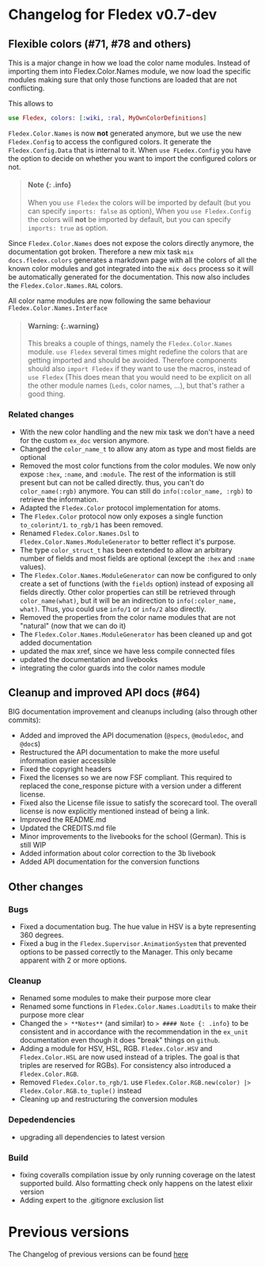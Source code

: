 <!--
Copyright 2025, Matthias Reik <fledex@reik.org>

SPDX-License-Identifier: Apache-2.0
-->

# Changelog for Fledex v0.7-dev
## Flexible colors (#71, #78 and others)
This is a major change in how we load the color name modules. Instead of importing them into Fledex.Color.Names module, we now load the specific modules making sure that only those functions are loaded that are not conflicting.

This allows to
```elixir
use Fledex, colors: [:wiki, :ral, MyOwnColorDefinitions]
```

`Fledex.Color.Names` is now **not** generated anymore, but we use the new `Fledex.Config` to access the configured colors. It generate the `Fledex.Config.Data` that is internal to it. When `use FLedex.Config` you have the option to decide on whether you want to import
the configured colors or not. 

> #### Note {: .info}
> When you `use Fledex` the colors will be imported by default (but you can specify `imports: false` as option), When you `use Fledex.Config` the colors will **not** be imported by default, but you can specify `imports: true` as option.

Since `Fledex.Color.Names` does not expose the colors directly anymore, the documentation got broken. Therefore a new mix task `mix docs.fledex.colors` generates a markdown page with all the colors of all the known color modules and got integrated into the `mix docs` process so it will be automatically generated for the documentation. This now also includes the `Fledex.Color.Names.RAL` colors.

All color name modules are now following the same behaviour `Fledex.Color.Names.Interface`

> #### Warning: {:.warning}
> This breaks a couple of things, namely the `Fledex.Color.Names` module.
> `use Fledex` several times might redefine the colors that are getting imported and should be avoided.
> Therefore components should also `import Fledex` if they want to use the macros, instead of `use Fledex` (This does mean that you would need to be explicit on all the other module names (`Leds`, color names, ...), but that's rather a good thing.

### Related changes
* With the new color handling and the new mix task we don't have a need for the custom `ex_doc` version anymore.
* Changed the `color_name_t` to allow any atom as type and most fields are optional
* Removed the most color functions from the color modules. We now only expose `:hex`, `:name`, and `:module`. The rest of the information is still present but can not be called directly. thus, you can't do `color_name(:rgb)` anymore. You can still do `info(:color_name, :rgb)` to retrieve the information.
* Adapted the `Fledex.Color` protocol implementation for atoms.
* The `Fledex.Color` protocol now only exposes a single function `to_colorint/1`. `to_rgb/1` has been removed.
* Renamed `Fledex.Color.Names.Dsl` to `Fledex.Color.Names.ModuleGenerator` to better reflect it's purpose.
* The type `color_struct_t` has been extended to allow an arbitrary number of fields and most fields are optional (except the `:hex` and `:name` values). 
* The `Fledex.Color.Names.ModuleGenerator` can now be configured to only create a set of functions (with the `fields` option) instead of exposing all fields directly. Other color properties can still be retrieved through `color_name(what)`, but it will be an indirection to `info(:color_name, what)`. Thus, you could use `info/1` or `info/2` also directly.
* Removed the properties from the color name modules that are not "natural" (now that we can do it)
* The `Fledex.Color.Names.ModuleGenerator` has been cleaned up and got added documentation
* updated the max xref, since we have less compile connected files
* updated the documentation and livebooks
* integrating the color guards into the color names module

## Cleanup and improved API docs (#64)
BIG documentation improvement and cleanups including (also through other commits): 

* Added and improved the API documenation (`@specs`, `@moduledoc`, and `@doc`s)
* Restructured the API documentation to make the more useful information easier accessible
* Fixed the copyright headers
* Fixed the licenses so we are now FSF compliant. This required to replaced the cone_response picture with a version under a different license.
* Fixed also the License file issue to satisfy the scorecard tool. The overall license is now explicitly mentioned instead of being a link.
* Improved the README.md
* Updated the CREDITS.md file
* Minor improvements to the livebooks for the school (German). This is still WIP
* Added information about color correction to the 3b livebook
* Added API documentation for the conversion functions


## Other changes
### Bugs
* Fixed a documentation bug. The hue value in HSV is a byte representing 360 degrees.
* Fixed a bug in the `Fledex.Supervisor.AnimationSystem` that prevented options to be passed correctly to the Manager. This only became apparent with 2 or more options.

### Cleanup
* Renamed some modules to make their purpose more clear
* Renamed some functions in `Fledex.Color.Names.LoadUtils` to make their purpose more clear
* Changed the `> **Notes**` (and similar) to `> #### Note {: .info}` to be consistent and in accordance with the recommendation in the `ex_unit` documentation even though it does "break" things on `github`.
* Adding a module for HSV, HSL, RGB. `Fledex.Color.HSV` and `Fledex.Color.HSL` are now used instead of a triples. The goal is that triples are reserved for RGBs). For consistency also introduced a `Fledex.Color.RGB`.
* Removed `Fledex.Color.to_rgb/1`. use `Fledex.Color.RGB.new(color) |> Fledex.Color.RGB.to_tuple()` instead 
* Cleaning up and restructuring the conversion modules

### Depedendencies
* upgrading all dependencies to latest version

### Build
* fixing coveralls compilation issue by only running coverage on the latest supported build. Also formatting check only happens on the latest elixir version
* Adding expert to the .gitignore exclusion list


# Previous versions
The Changelog of previous versions can be found [here](https://github.com/a-maze-d/fledex/releases) 